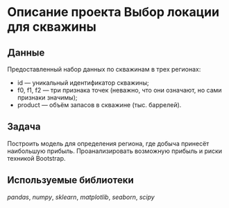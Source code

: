 # Описание проекта Выбор локации для скважины


## Данные

Предоставленный набор данных по скважинам в трех регионах:

- id — уникальный идентификатор скважины;
- f0, f1, f2 — три признака точек (неважно, что они означают, но сами признаки значимы);
- product — объём запасов в скважине (тыс. баррелей).

## Задача

Построить модель для определения региона, где добыча принесёт наибольшую прибыль. Проанализировать возможную прибыль и риски техникой Bootstrap.

## Используемые библиотеки
*pandas*,
*numpy*,
*sklearn*, 
*matplotlib*,
*seaborn*,
*scipy*




